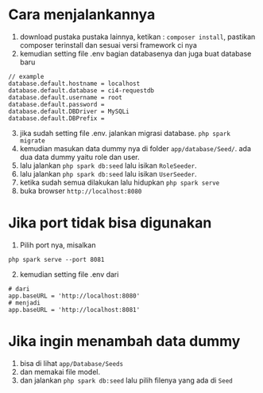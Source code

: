 # Cara menjalankannya
1. download pustaka pustaka lainnya, ketikan : `composer install`, pastikan composer terinstall dan sesuai versi framework ci nya
2. kemudian setting file .env bagian databasenya dan juga buat database baru
```
// example
database.default.hostname = localhost
database.default.database = ci4-requestdb
database.default.username = root
database.default.password = 
database.default.DBDriver = MySQLi
database.default.DBPrefix =
```
3. jika sudah setting file .env. jalankan migrasi database. `php spark migrate`
4. kemudian masukan data dummy nya di folder `app/database/Seed/`. ada dua data dummy yaitu role dan user.
5. lalu jalankan `php spark db:seed` lalu isikan `RoleSeeder`.
6. lalu jalankan `php spark db:seed` lalu isikan `UserSeeder`.
7. ketika sudah semua dilakukan lalu hidupkan `php spark serve`
8. buka browser `http://localhost:8080`

# Jika port tidak bisa digunakan
1. Pilih port nya, misalkan
```
php spark serve --port 8081
```
2. kemudian setting file .env dari
```
# dari
app.baseURL = 'http://localhost:8080' 
# menjadi
app.baseURL = 'http://localhost:8081' 
```

# Jika ingin menambah data dummy
1. bisa di lihat `app/Database/Seeds`
2. dan memakai file model.
3. dan jalankan `php spark db:seed` lalu pilih filenya yang ada di `Seed`